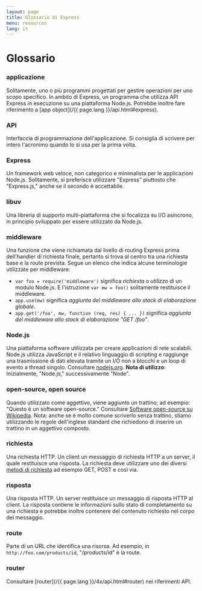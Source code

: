 ```yaml
---
layout: page
title: Glossario di Express
menu: resources
lang: it
---
```

<!---
 Copyright (c) 2016 StrongLoop, IBM, and Express Contributors
 License: MIT
-->

# Glossario

### applicazione

Solitamente, uno o più programmi progettati per gestire operazioni per uno scopo specifico.  In ambito di Express, un programma che utilizza API Express in esecuzione su una piattaforma Node.js.  Potrebbe inoltre fare riferimento a [app object](/{{ page.lang }}/api.html#express).

### API

Interfaccia di programmazione dell'applicazione.  Si consiglia di scrivere per intero l'acronimo quando lo si usa per la prima volta.

### Express

Un framework web veloce, non categorico e minimalista per le applicazioni Node.js.  Solitamente, si preferisce utilizzare "Express" piuttosto che "Express.js," anche se il secondo è accettabile.

### libuv

Una libreria di supporto multi-piattaforma che si focalizza su I/O asincrono, in principio sviluppato per essere utilizzato da Node.js.

### middleware

Una funzione che viene richiamata dal livello di routing Express prima dell'handler di richiesta finale, pertanto si trova al centro tra una richiesta base e la route prevista.  Segue un elenco che indica alcune terminologie utilizzate per middleware:

  * `var foo = require('middleware')` significa *richiesta* o *utilizzo* di un modulo Node.js. E l'istruzione `var mw = foo()` solitamente restituisce il middleware.
  * `app.use(mw)` significa *aggiunta del middleware allo stack di elaborazione globale*.
  * `app.get('/foo', mw, function (req, res) { ... })` significa *aggiunta del middleware allo stack di elaborazione "GET /foo"*.

### Node.js

Una piattaforma software utilizzata per creare applicazioni di rete scalabili. Node.js utilizza JavaScript e il relativo linguaggio di scripting e raggiunge una trasmissione di dati elevata tramite un I/O non a blocchi e un loop di evento a thread singolo.  Consultare [nodejs.org](http://nodejs.org/). **Nota di utilizzo**: Inizialmente, "Node.js," successivamente "Node".

### open-source, open source

Quando utilizzato come aggettivo, viene aggiunto un trattino; ad esempio: "Questo è un software open-source." Consultare [Software open-source su Wikipedia](http://en.wikipedia.org/wiki/Open-source_software). Nota: anche se è molto comune scriverlo senza trattino, stiamo utilizzando le regole dell'inglese standard che richiedono di inserire un trattino in un aggettivo composto.

### richiesta

Una richiesta HTTP.  Un client un messaggio di richiesta HTTP a un server, il quale restituisce una risposta.  La richiesta deve utilizzare uno dei diversi [metodi di richiesta](https://en.wikipedia.org/wiki/Hypertext_Transfer_Protocol#Request_methods) ad esempio GET, POST e così via.

### risposta

Una risposta HTTP. Un server restituisce un messaggio di risposta HTTP al client. La risposta contiene le informazioni sullo stato di completamento su una richiesta e potrebbe inoltre contenere del contenuto richiesto nel corpo del messaggio.

### route

Parte di un URL che identifica una risorsa.  Ad esempio, in `http://foo.com/products/id`, "/products/id" è la route.

### router

Consultare [router](/{{ page.lang }}/4x/api.html#router) nei riferimenti API.
